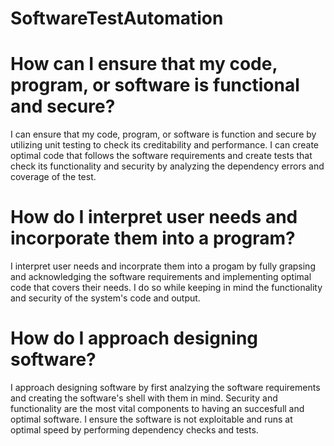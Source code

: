 # SoftwareTestAutomation

# How can I ensure that my code, program, or software is functional and secure?

I can ensure that my code, program, or software is function and secure by utilizing unit testing to check its creditability and performance. I can create optimal code that follows the software requirements and create tests that check its functionality and security by analyzing the dependency errors and coverage of the test. 

# How do I interpret user needs and incorporate them into a program?

I interpret user needs and incorprate them into a progam by fully grapsing and acknowledging the software requirements and implementing optimal code that covers their needs. I do so while keeping in mind the functionality and security of the system's code and output.


# How do I approach designing software?

I approach designing software by first analzying the software requirements and creating the software's shell with them in mind. Security and functionality are the most vital components to having an succesfull and optimal software. I ensure the software is not exploitable and runs at optimal speed by performing dependency checks and tests.
